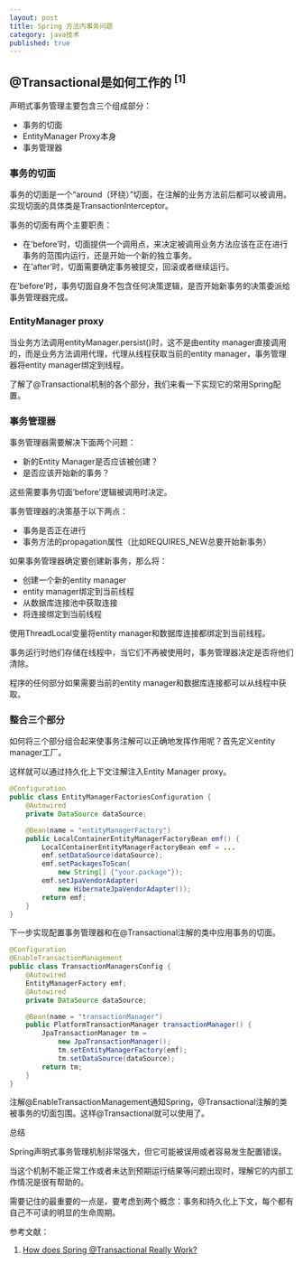 ```yaml
---
layout: post
title: Spring 方法内事务问题
category: java技术
published: true
---
```


## @Transactional是如何工作的 <sup>[1]<sup>
	
声明式事务管理主要包含三个组成部分：

* 事务的切面
* EntityManager Proxy本身
* 事务管理器

### 事务的切面

事务的切面是一个“around（环绕）”切面，在注解的业务方法前后都可以被调用。实现切面的具体类是TransactionInterceptor。

事务的切面有两个主要职责：

* 在’before’时，切面提供一个调用点，来决定被调用业务方法应该在正在进行事务的范围内运行，还是开始一个新的独立事务。
* 在’after’时，切面需要确定事务被提交，回滚或者继续运行。

在’before’时，事务切面自身不包含任何决策逻辑，是否开始新事务的决策委派给事务管理器完成。

### EntityManager proxy

当业务方法调用entityManager.persist()时，这不是由entity manager直接调用的，而是业务方法调用代理，代理从线程获取当前的entity manager，事务管理器将entity manager绑定到线程。

了解了@Transactional机制的各个部分，我们来看一下实现它的常用Spring配置。

### 事务管理器

事务管理器需要解决下面两个问题：

* 新的Entity Manager是否应该被创建？
* 是否应该开始新的事务？

这些需要事务切面’before’逻辑被调用时决定。

事务管理器的决策基于以下两点：

* 事务是否正在进行
* 事务方法的propagation属性（比如REQUIRES_NEW总要开始新事务）

如果事务管理器确定要创建新事务，那么将：

* 创建一个新的entity manager
* entity manager绑定到当前线程
* 从数据库连接池中获取连接
* 将连接绑定到当前线程

使用ThreadLocal变量将entity manager和数据库连接都绑定到当前线程。

事务运行时他们存储在线程中，当它们不再被使用时，事务管理器决定是否将他们清除。

程序的任何部分如果需要当前的entity manager和数据库连接都可以从线程中获取。

### 整合三个部分

如何将三个部分组合起来使事务注解可以正确地发挥作用呢？首先定义entity manager工厂。

这样就可以通过持久化上下文注解注入Entity Manager proxy。

```java
@Configuration
public class EntityManagerFactoriesConfiguration {
    @Autowired
    private DataSource dataSource;

    @Bean(name = "entityManagerFactory")
    public LocalContainerEntityManagerFactoryBean emf() {
        LocalContainerEntityManagerFactoryBean emf = ...
        emf.setDataSource(dataSource);
        emf.setPackagesToScan(
            new String[] {"your.package"});
        emf.setJpaVendorAdapter(
            new HibernateJpaVendorAdapter());
        return emf;
    }
}
```

下一步实现配置事务管理器和在@Transactional注解的类中应用事务的切面。

```java
@Configuration
@EnableTransactionManagement
public class TransactionManagersConfig {
    @Autowired
    EntityManagerFactory emf;
    @Autowired
    private DataSource dataSource;

    @Bean(name = "transactionManager")
    public PlatformTransactionManager transactionManager() {
        JpaTransactionManager tm =
            new JpaTransactionManager();
            tm.setEntityManagerFactory(emf);
            tm.setDataSource(dataSource);
        return tm;
    }
}
```

注解@EnableTransactionManagement通知Spring，@Transactional注解的类被事务的切面包围。这样@Transactional就可以使用了。

总结

Spring声明式事务管理机制非常强大，但它可能被误用或者容易发生配置错误。

当这个机制不能正常工作或者未达到预期运行结果等问题出现时，理解它的内部工作情况是很有帮助的。

需要记住的最重要的一点是，要考虑到两个概念：事务和持久化上下文，每个都有自己不可读的明显的生命周期。


参考文献：

1. [How does Spring @Transactional Really Work?](http://www.javacodegeeks.com/2014/06/how-does-spring-transactional-really-work.html)